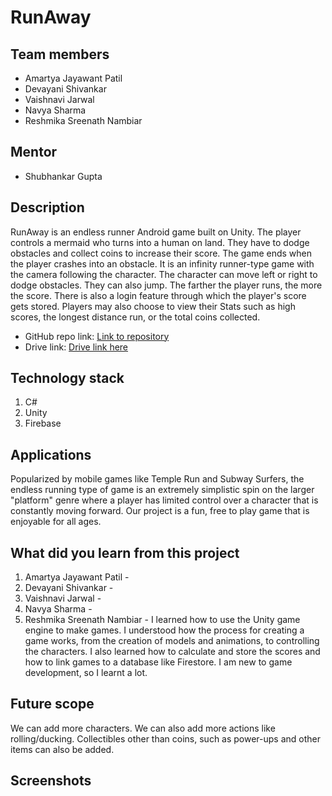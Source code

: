 # RunAway

## Team members
* Amartya Jayawant Patil
* Devayani Shivankar
* Vaishnavi Jarwal
* Navya Sharma
* Reshmika Sreenath Nambiar

## Mentor
* Shubhankar Gupta

## Description
RunAway is an endless runner Android game built on Unity. The player controls a mermaid who turns into a human on land. They have to dodge obstacles and collect coins to
increase their score. The game ends when the player crashes into an obstacle. It is an infinity runner-type game with the camera following the character. The character can move left or right to dodge obstacles. They can also jump. The farther the player runs, the more the score. There is also a login feature through which the player's score gets stored. Players may also choose to view their Stats such as high scores,
the longest distance run, or the total coins collected.

* GitHub repo link: [Link to repository](https://github.com/DevayaniShivankar/RunAway)
* Drive link: [Drive link here](https://drive.google.com/)

## Technology stack

1. C#
2. Unity
3. Firebase

## Applications
Popularized by mobile games like Temple Run and Subway Surfers, the endless running type of game is an extremely simplistic spin on the larger "platform" genre where a player has limited control over a character that is constantly moving forward. Our project is a fun, free to play game that is enjoyable for all ages.

## What did you learn from this project

1. Amartya Jayawant Patil - 
2. Devayani Shivankar - 
3. Vaishnavi Jarwal - 
4. Navya Sharma - 
5. Reshmika Sreenath Nambiar - I learned how to use the Unity game engine to make games. I understood how the process for creating a game works, from the creation of models and animations, to controlling the characters. I also learned how to calculate and store the scores and how to link games to a database like Firestore. I am new to game development, so I learnt a lot.

## Future scope
We can add more characters. We can also add more actions like rolling/ducking. Collectibles other than coins, such as power-ups and other items can also be added.

## Screenshots

